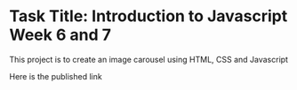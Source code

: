 # Task Title: Introduction to Javascript Week 6 and 7

This project is to create an image carousel using HTML, CSS and Javascript

Here is the published link
